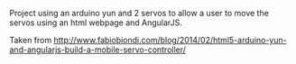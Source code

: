 Project using an arduino yun and 2 servos to allow a user to move the servos using an html webpage and AngularJS.

Taken from http://www.fabiobiondi.com/blog/2014/02/html5-arduino-yun-and-angularjs-build-a-mobile-servo-controller/
